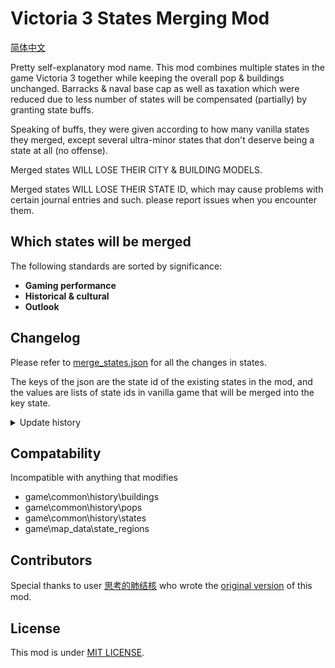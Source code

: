 # Victoria 3 States Merging Mod

[简体中文](README_zh-CN.md)

Pretty self-explanatory mod name. This mod combines multiple states in the game Victoria 3 together while keeping the overall pop & buildings unchanged. Barracks & naval base cap as well as taxation which were reduced due to less number of states will be compensated (partially) by granting state buffs.

Speaking of buffs, they were given according to how many vanilla states they merged, except several ultra-minor states that don't deserve being a state at all (no offense).

Merged states WILL LOSE THEIR CITY & BUILDING MODELS.

Merged states WILL LOSE THEIR STATE ID, which may cause problems with certain journal entries and such. please report issues when you encounter them.

## Which states will be merged

The following standards are sorted by significance:

- **Gaming performance**
- **Historical & cultural**
- **Outlook**

## Changelog

Please refer to [merge_states.json](merge_states.json) for all the changes in states.

The keys of the json are the state id of the existing states in the mod, and the values are lists of state ids in vanilla game that will be merged into the key state.

<details>

<summary>Update history</summary>

- 2024-11-21: Initial release

</details>

## Compatability

Incompatible with anything that modifies
- game\common\history\buildings
- game\common\history\pops
- game\common\history\states
- game\map_data\state_regions

## Contributors

Special thanks to user [思考的肺结核](https://steamcommunity.com/profiles/76561198104682926) who wrote the [original version](https://steamcommunity.com/sharedfiles/filedetails/?id=3254683348) of this mod.

## License

This mod is under [MIT LICENSE](LICENSE).
